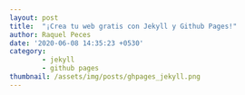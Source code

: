 ```yaml
---
layout: post
title:  "¡Crea tu web gratis con Jekyll y Github Pages!"
author: Raquel Peces
date: '2020-06-08 14:35:23 +0530'
category: 
        - jekyll
        - github pages
thumbnail: /assets/img/posts/ghpages_jekyll.png
---
```



